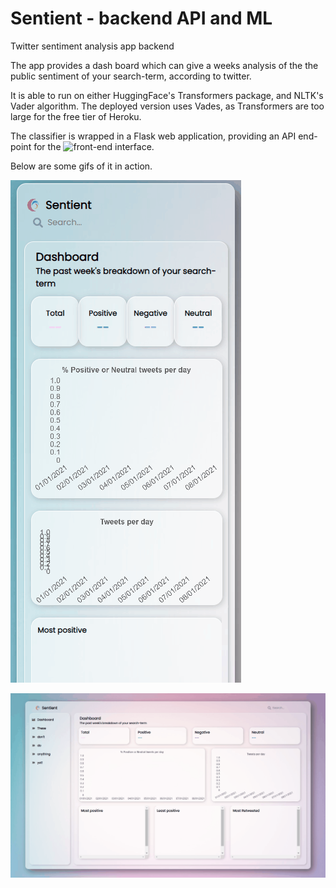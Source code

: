# Sentient - backend API and ML
Twitter sentiment analysis app backend

The app provides a dash board which can give a weeks analysis of the the public sentiment of your search-term, according to twitter.

It is able to run on either HuggingFace's Transformers package, and NLTK's Vader algorithm. The deployed version uses Vades, as Transformers are too large for the free tier of Heroku.

The classifier is wrapped in a Flask web application, providing an API end-point for the ![front-end interface](https://github.com/justingodden/twitter-sentiment-frontend).

Below are some gifs of it in action.

![GitHub Logo](/github_images/mobile.gif)

![GitHub Logo](/github_images/1080p.gif)
